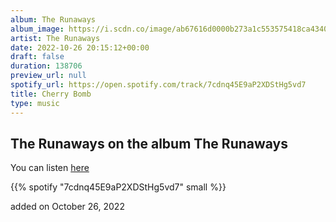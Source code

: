 ```yaml
---
album: The Runaways
album_image: https://i.scdn.co/image/ab67616d0000b273a1c553575418ca43404cb48b
artist: The Runaways
date: 2022-10-26 20:15:12+00:00
draft: false
duration: 138706
preview_url: null
spotify_url: https://open.spotify.com/track/7cdnq45E9aP2XDStHg5vd7
title: Cherry Bomb
type: music
---
```



## The Runaways on the album The Runaways

You can listen [here](https://open.spotify.com/track/7cdnq45E9aP2XDStHg5vd7)

{{% spotify "7cdnq45E9aP2XDStHg5vd7" small %}}

added on October 26, 2022